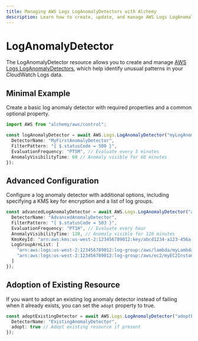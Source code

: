 ```yaml
---
title: Managing AWS Logs LogAnomalyDetectors with Alchemy
description: Learn how to create, update, and manage AWS Logs LogAnomalyDetectors using Alchemy Cloud Control.
---
```


# LogAnomalyDetector

The LogAnomalyDetector resource allows you to create and manage [AWS Logs LogAnomalyDetectors](https://docs.aws.amazon.com/logs/latest/userguide/), which help identify unusual patterns in your CloudWatch Logs data.

## Minimal Example

Create a basic log anomaly detector with required properties and a common optional property.

```ts
import AWS from "alchemy/aws/control";

const logAnomalyDetector = await AWS.Logs.LogAnomalyDetector("myLogAnomalyDetector", {
  DetectorName: "MyFirstAnomalyDetector",
  FilterPattern: "{ $.statusCode = 500 }",
  EvaluationFrequency: "PT5M", // Evaluate every 5 minutes
  AnomalyVisibilityTime: 60 // Anomaly visible for 60 minutes
});
```

## Advanced Configuration

Configure a log anomaly detector with additional options, including specifying a KMS key for encryption and a list of log groups.

```ts
const advancedLogAnomalyDetector = await AWS.Logs.LogAnomalyDetector("advancedLogAnomalyDetector", {
  DetectorName: "AdvancedAnomalyDetector",
  FilterPattern: "{ $.statusCode = 503 }",
  EvaluationFrequency: "PT1H", // Evaluate every hour
  AnomalyVisibilityTime: 120, // Anomaly visible for 120 minutes
  KmsKeyId: "arn:aws:kms:us-west-2:123456789012:key/abcd1234-a123-456a-a12b-a123b4cd56ef",
  LogGroupArnList: [
    "arn:aws:logs:us-west-2:123456789012:log-group:/aws/lambda/myLambdaFunction",
    "arn:aws:logs:us-west-2:123456789012:log-group:/aws/ec2/myEC2Instance"
  ]
});
```

## Adoption of Existing Resource

If you want to adopt an existing log anomaly detector instead of failing when it already exists, you can set the `adopt` property to true.

```ts
const adoptExistingDetector = await AWS.Logs.LogAnomalyDetector("adoptExistingDetector", {
  DetectorName: "ExistingAnomalyDetector",
  adopt: true // Adopt existing resource if present
});
```